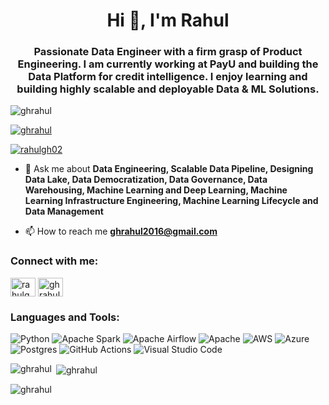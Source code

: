 <h1 align="center">Hi 👋, I'm Rahul</h1>
<h3 align="center">Passionate Data Engineer with a firm grasp of Product Engineering. I am currently working at PayU and building the Data Platform for credit intelligence. I enjoy learning and building highly scalable and deployable Data & ML Solutions.</h3>

<p align="left"> <img src="https://komarev.com/ghpvc/?username=ghrahul&label=Profile%20views&color=0e75b6&style=flat" alt="ghrahul" /> </p>

<p align="left"> <a href="https://github.com/ryo-ma/github-profile-trophy"><img src="https://github-profile-trophy.vercel.app/?username=ghrahul" alt="ghrahul" /></a> </p>

<p align="left"> <a href="https://twitter.com/rahulgh02" target="blank"><img src="https://img.shields.io/twitter/follow/rahulgh02?logo=twitter&style=for-the-badge" alt="rahulgh02" /></a> </p>

- 💬 Ask me about **Data Engineering, Scalable Data Pipeline, Designing Data Lake, Data Democratization, Data Governance, Data Warehousing, Machine Learning and Deep Learning, Machine Learning Infrastructure Engineering, Machine Learning Lifecycle and Data Management**

- 📫 How to reach me **ghrahul2016@gmail.com**

<h3 align="left">Connect with me:</h3>
<p align="left">
<a href="https://twitter.com/rahulgh02" target="blank"><img align="center" src="https://raw.githubusercontent.com/rahuldkjain/github-profile-readme-generator/master/src/images/icons/Social/twitter.svg" alt="rahulgh02" height="30" width="40" /></a>
<a href="https://linkedin.com/in/ghrahul" target="blank"><img align="center" src="https://raw.githubusercontent.com/rahuldkjain/github-profile-readme-generator/master/src/images/icons/Social/linked-in-alt.svg" alt="ghrahul" height="30" width="40" /></a>
</p>

<h3 align="left">Languages and Tools:</h3>

![Python](https://img.shields.io/badge/python-3670A0?style=for-the-badge&logo=python&logoColor=ffdd54)
![Apache Spark](https://img.shields.io/badge/Apache%20Spark-FDEE21?style=flat-square&logo=apachespark&logoColor=black)
![Apache Airflow](https://img.shields.io/badge/Apache%20Airflow-017CEE?style=for-the-badge&logo=Apache%20Airflow&logoColor=white)
![Apache](https://img.shields.io/badge/apache-%23D42029.svg?style=for-the-badge&logo=apache&logoColor=white)
![AWS](https://img.shields.io/badge/AWS-%23FF9900.svg?style=for-the-badge&logo=amazon-aws&logoColor=white)
![Azure](https://img.shields.io/badge/azure-%230072C6.svg?style=for-the-badge&logo=microsoftazure&logoColor=white)
![Postgres](https://img.shields.io/badge/postgres-%23316192.svg?style=for-the-badge&logo=postgresql&logoColor=white)
![GitHub Actions](https://img.shields.io/badge/github%20actions-%232671E5.svg?style=for-the-badge&logo=githubactions&logoColor=white)
![Visual Studio Code](https://img.shields.io/badge/Visual%20Studio%20Code-0078d7.svg?style=for-the-badge&logo=visual-studio-code&logoColor=white)

<p><img align="left" src="https://github-readme-stats.vercel.app/api/top-langs?username=ghrahul&show_icons=true&locale=en&layout=compact" alt="ghrahul" /></p>

<p>&nbsp;<img align="center" src="https://github-readme-stats.vercel.app/api?username=ghrahul&show_icons=true&locale=en" alt="ghrahul" /></p>

<p><img align="center" src="https://github-readme-streak-stats.herokuapp.com/?user=ghrahul&" alt="ghrahul" /></p>
